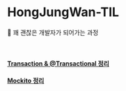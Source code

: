 # HongJungWan-TIL
🌱 꽤 괜찮은 개발자가 되어가는 과정

<br/>

#### [Transaction & @Transactional 정리](https://github.com/HongJungWan/HongJungWan-TIL/blob/main/Spring-DB-Step1/Transaction_%40Transactional_%EC%B4%9D%EC%A0%95%EB%A6%AC.md)

#### [Mockito 정리](https://github.com/HongJungWan/HongJungWan-TIL/blob/main/Mockito.md)

<br/>